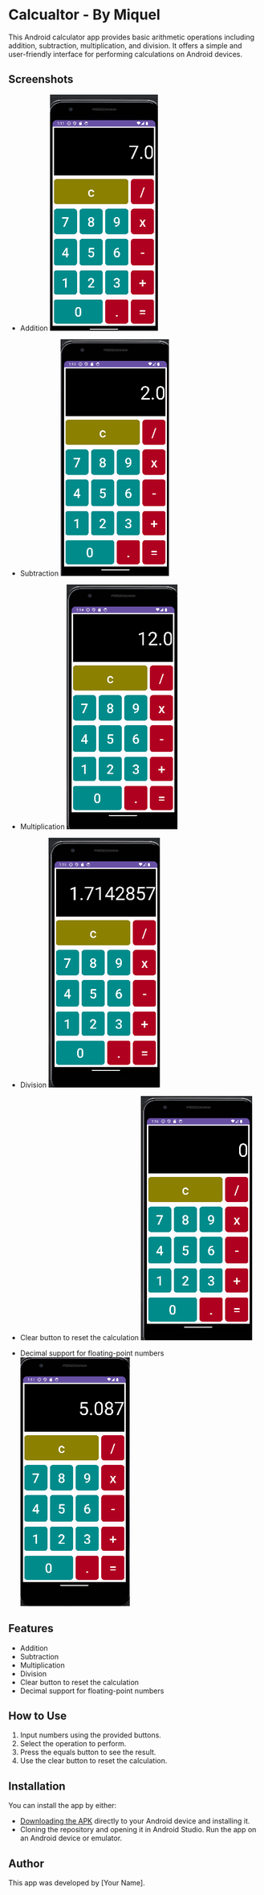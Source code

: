 # Calcualtor - By Miquel
This Android calculator app provides basic arithmetic operations including addition, subtraction, multiplication, and division. It offers a simple and user-friendly interface for performing calculations on Android devices.

## Screenshots
- Addition
![Screenshot 1](Images/additon.png)

- Subtraction
![Screenshot 2](Images/subtraction.png)

- Multiplication
![Screenshot 3](Images/multiplication.png)

- Division
![Screenshot 4](Images/division.png)

- Clear button to reset the calculation
![Screenshot 5](Images/clear.png)

- Decimal support for floating-point numbers
![Screenshot 6](Images/decimal.png)




## Features

- Addition
- Subtraction
- Multiplication
- Division
- Clear button to reset the calculation
- Decimal support for floating-point numbers
  
## How to Use

1. Input numbers using the provided buttons.
2. Select the operation to perform.
3. Press the equals button to see the result.
4. Use the clear button to reset the calculation.

## Installation

You can install the app by either:
- [Downloading the APK](calculator_app.apk) directly to your Android device and installing it.
- Cloning the repository and opening it in Android Studio. Run the app on an Android device or emulator.

## Author

This app was developed by [Your Name].


